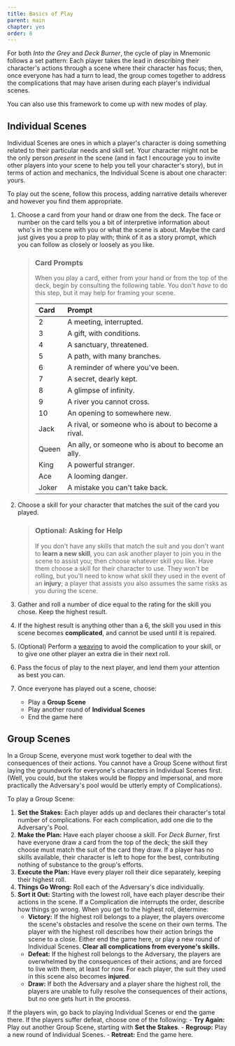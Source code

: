 ```yaml
---
title: Basics of Play
parent: main
chapter: yes
order: 6
---
```

For both *Into the Grey* and *Deck Burner*, the cycle of play in Mnemonic follows a set pattern: Each player takes the lead in describing their character's actions through a scene where their character has focus; then, once everyone has had a turn to lead, the group comes together to address the complications that may have arisen during each player's individual scenes.

You can also use this framework to come up with new modes of play.

## Individual Scenes
Individual Scenes are ones in which a player's character is doing something related to their particular needs and skill set. Your character might not be the only person *present* in the scene (and in fact I encourage you to invite other players into your scene to help you tell your character's story), but in terms of action and mechanics, the Individual Scene is about one character: yours.

To play out the scene, follow this process, adding narrative details wherever and however you find them appropriate.
1. Choose a card from your hand or draw one from the deck. The face or number on the card tells you a bit of interpretive information about who's in the scene with you or what the scene is about. Maybe the card just gives you a prop to play with; think of it as a story prompt, which you can follow as closely or loosely as you like.
    > ### Card Prompts
    > When you play a card, either from your hand or from the top of the deck, begin by consulting the following table. You don't *have* to do this step, but it may help for framing your scene.
    > 
    > Card | Prompt
    > :-- | :-- 
    > 2 | A meeting, interrupted. 
    > 3 | A gift, with conditions. 
    > 4 | A sanctuary, threatened. 
    > 5 | A path, with many branches. 
    > 6 | A reminder of where you've been. 
    > 7 | A secret, dearly kept. 
    > 8 | A glimpse of infinity. 
    > 9 | A river you cannot cross. 
    > 10 | An opening to somewhere new. 
    > Jack | A rival, or someone who is about to become a rival. 
    > Queen | An ally, or someone who is about to become an ally. 
    > King | A powerful stranger. 
    > Ace | A looming danger. 
    > Joker | A mistake you can't take back.

2. Choose a skill for your character that matches the suit of the card you played.
    > ### Optional: Asking for Help
    > If you don't have any skills that match the suit and you don't want to **learn a new skill**, you can ask another player to join you in the scene to assist you; then choose whatever skill you like. Have them choose a skill for their character to use. They won't be rolling, but you'll need to know what skill they used in the event of an **injury**; a player that assists you also assumes the same risks as you during the scene.
3. Gather and roll a number of dice equal to the rating for the skill you chose. Keep the highest result.
4. If the highest result is anything other than a 6, the skill you used in this scene becomes **complicated**, and cannot be used until it is repaired.
5. (Optional) Perform a [weaving](/dice/) to avoid the complication to your skill, or to give one other player an extra die in their next roll.
6. Pass the focus of play to the next player, and lend them your attention as best you can.
7. Once everyone has played out a scene, choose:
    - Play a **Group Scene**
    - Play another round of **Individual Scenes**
    - End the game here

## Group Scenes
In a Group Scene, everyone must work together to deal with the consequences of their actions. You cannot have a Group Scene without first laying the groundwork for everyone's characters in Individual Scenes first. (Well, you could, but the stakes would be floppy and impersonal, and more practically the Adversary's pool would be utterly empty of Complications).

To play a Group Scene:
1. **Set the Stakes:** Each player adds up and declares their character's total number of complications. For each complication, add one die to the Adversary's Pool.
2. **Make the Plan:** Have each player choose a skill. For *Deck Burner*, first have everyone draw a card from the top of the deck; the skill they choose must match the suit of the card they draw. If a player has no skills available, their character is left to hope for the best, contributing nothing of substance to the group's efforts.
3. **Execute the Plan:** Have every player roll their dice separately, keeping their highest roll.
4. **Things Go Wrong:** Roll each of the Adversary's dice individually.
5. **Sort it Out:** Starting with the lowest roll, have each player describe their actions in the scene. If a Complication die interrupts the order, describe how things go wrong. When you get to the highest roll, determine:
    - **Victory:** If the highest roll belongs to a player, the players overcome the scene's obstacles and resolve the scene on their own terms. The player with the highest roll describes how their action brings the scene to a close. Either end the game here, or play a new round of Individual Scenes. **Clear all complications from everyone's skills.**
    - **Defeat:** If the highest roll belongs to the Adversary, the players are overwhelmed by the consequences of their actions, and are forced to live with them, at least for now. For each player, the suit they used in this scene also becomes **injured**.
    - **Draw:** If both the Adversary and a player share the highest roll, the players are unable to fully resolve the consequences of their actions, but no one gets hurt in the process.

If the players win, go back to playing Individual Scenes or end the game there. If the players suffer defeat, choose one of the following:
    - **Try Again:** Play out another Group Scene, starting with **Set the Stakes**.
    - **Regroup:** Play a new round of Individual Scenes.
    - **Retreat:** End the game here.

